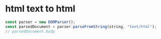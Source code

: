 # html text to html

```js
const parser = new DOMParser();
const parsedDocument = parser.parseFromString(string, "text/html");
// parsedDocument.body
```
